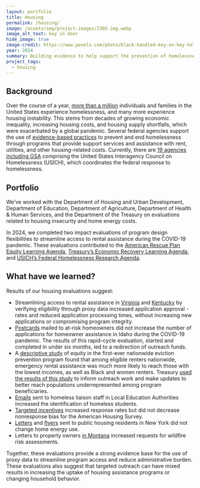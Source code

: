 ```yaml
---
layout: portfolio
title: Housing
permalink: /housing/
image: /assets/img/project-images/2305-img.webp
image_alt_text: key in door
hide_image: true
image-credit: https://www.pexels.com/photo/black-handled-key-on-key-hole-101808/
year: 2024
summary: Building evidence to help support the prevention of homelessness and housing instability
project_tags:
  - housing
---
```


## Background
Over the course of a year, <a class="usa-link usa-link--external" href="https://www.usich.gov/sites/default/files/document/All_In.pdf">more than a million</a> individuals and families in the United States experience homelessness, and many more experience housing instability. This stems from decades of growing economic inequality, increasing housing costs, and housing supply shortfalls, which were exacerbated by a global pandemic. Several federal agencies support the use of <a class="usa-link usa-link--external" href="https://www.usich.gov/sites/default/files/document/From%20Evidence%20to%20Action_A%20Federal%20Homelessness%20Research%20Agenda%20November%202023.pdf">evidence-based practices</a> to prevent and end homelessness through programs that provide support services and assistance with rent, utilities, and other housing-related costs. Currently, there are <a class="usa-link usa-link--external" href="https://www.usich.gov/about/council">19 agencies including GSA</a> comprising the United States Interagency Council on Homelessness (USICH), which coordinates the federal response to homelessness.

## Portfolio
We’ve worked with the Department of Housing and Urban Development, Department of Education, Department of Agriculture, Department of Health & Human Services, and the Department of the Treasury on evaluations related to housing insecurity and home energy costs.

In 2024, we completed two impact evaluations of program design flexibilities to streamline access to rental assistance during the COVID-19 pandemic. These evaluations contributed to the <a class="usa-link usa-link--external" href="https://www.whitehouse.gov/wp-content/uploads/2022/05/American-Rescue-Plan-Equity-Learning-Agenda.pdf">American Rescue Plan Equity Learning Agenda</a>, <a class="usa-link usa-link--external" href="https://home.treasury.gov/system/files/136/ORP-Learning-Agenda-Draft-2023.pdf">Treasury’s Economic Recovery Learning Agenda</a>, and <a class="usa-link usa-link--external" href="https://www.usich.gov/sites/default/files/document/From%20Evidence%20to%20Action_A%20Federal%20Homelessness%20Research%20Agenda%20November%202023.pdf">USICH’s Federal Homelessness Research Agenda</a>.

## What have we learned?
Results of our housing evaluations suggest:
- Streamlining access to rental assistance in <a href="https://oes.gsa.gov/projects/era-grantee-flexibilities-va/">Virginia</a> and <a href="https://oes.gsa.gov/projects/2305-era-grantee-flexibilities-ky/">Kentucky</a> by verifying eligibility through proxy data increased application approval - rates and reduced application processing times, without increasing new applications or compromising program integrity.
- <a href="https://oes.gsa.gov/projects/haf-pilot/">Postcards</a> mailed to at-risk homeowners did not increase the number of applications for homeowner assistance in Idaho during the COVID-19 pandemic. The results of this rapid-cycle evaluation, started and completed in under six months, led to a redirection of outreach funds.
- A <a href="https://oes.gsa.gov/projects/era-equity/">descriptive study</a> of equity in the first-ever nationwide eviction prevention program found that among eligible renters nationwide, emergency rental assistance was much more likely to reach those with the lowest incomes, as well as Black and women renters. Treasury <a href="https://www.evaluation.gov/actionable-learning-about-economic-recovery/">used the results of this study</a> to inform outreach work and make updates to better reach populations underrepresented among program beneficiaries.
- <a href="https://oes.gsa.gov/projects/improving-homeless-liaison-support/">Emails</a> sent to homeless liaison staff in Local Education Authorities increased the identification of homeless students.
- <a href="https://oes.gsa.gov/projects/1901-ahs-incentives-evaluation/">Targeted incentives</a> increased response rates but did not decrease nonresponse bias for the American Housing Survey.
- <a href="https://oes.gsa.gov/projects/energy-use-feedback/">Letters</a> and <a href="https://oes.gsa.gov/projects/energy-use-feedback/">flyers</a> sent to public housing residents in New York did not change home energy use.
- Letters to property owners <a href="https://oes.gsa.gov/projects/wildfire-risk-assessments/">in Montana</a> increased requests for wildfire risk assessments.

Together, these evaluations provide a strong evidence base for the use of proxy data to streamline program access and reduce administrative burden. These evaluations also suggest that targeted outreach can have mixed results in increasing the uptake of housing assistance programs or changing household behavior.
